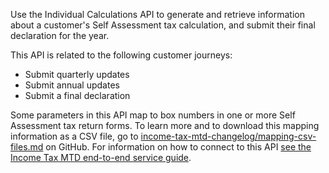 Use the Individual Calculations API to generate and retrieve information about a customer's Self Assessment tax calculation, and submit their final declaration for the year.

This API is related to the following customer journeys:

* Submit quarterly updates
* Submit annual updates
* Submit a final declaration

Some parameters in this API map to box numbers in one or more Self Assessment tax return forms. To learn more and to download this mapping information as a CSV file, go to [income-tax-mtd-changelog/mapping-csv-files.md](https://github.com/hmrc/income-tax-mtd-changelog/blob/main/mapping/mapping-csv-files.md) on GitHub. 
For information on how to connect to this API [see the Income Tax MTD end-to-end service guide](https://developer.service.hmrc.gov.uk/guides/income-tax-mtd-end-to-end-service-guide/).
